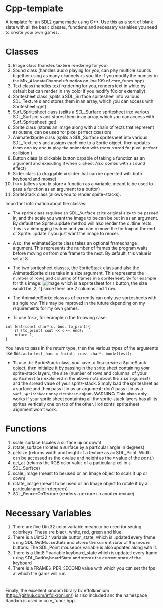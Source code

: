 # Cpp-template
A template for an SDL2 game made using C++. Use this as a sort of blank slate with all the basic classes, functions and necessary variables you need to create your own games.
# Classes
1) Image class (handles texture rendering for you)
2) Sound class (handles audio playing for you, can play multiple sounds together using as many channels as you like if you modify the number in the Mix_AllocateChannels function on line 199 of core_funcs.hpp)
3) Text class (handles text rendering for you, renders text in white by default but can render in any color if you modify fColor externally)
4) Spritesheet class (splits a SDL_Surface spritesheet into various SDL_Texture s and stores them in an array, which you can access with Spritesheet::get)
5) Surf_Spritesheet class (splits a SDL_Surface spritesheet into various SDL_Surface s and stores them in an array, which you can access with Surf_Spritesheet::get)
6) Sprite class (stores an image along with a chain of rects that represent its outline, can be used for pixel perfect collision)
7) AnimatedSprite class (splits a SDL_Surface spritesheet into various SDL_Texture s and assigns each one to a Sprite object, then updates them one by one to play the animation with rects stored for pixel perfect collision.)
8) Button class (a clickable button capable of taking a function as an argument and executing it when clicked. Also comes with a sound effect)
9) Slider class (a draggable ui slider that can be operated with both keyboard and mouse)
10) fn<> (allows you to store a function as a variable. meant to be used to pass a function as an argument to a button)
11) SpriteStack class (allows you to render sprite-stacks).
    
Important information about the classes: 

- The sprite class requires an SDL_Surface at its original size to be passed in, and the scale you want the image to be can be put in as an argument. By default the Sprite::update method will also render the outline rects. This is a debugging feature and you can remove the for loop at the end of Sprite::update if you just want the image to render. 

- Also, the AnimatedSprite class takes an optional framechange_ argument. This represents the number of frames the program waits before moving on from one frame to the next. By default, this value is set at 8.

- The two spritesheet classes, the SpriteStack class and also the AnimatedSprite class take in a size argument. This represents the number of rows and columns of frames in a spritesheet. So for example for this image:
![image](https://user-images.githubusercontent.com/99664810/235335349-07f310d3-5f31-4038-ba25-1bc1a0f9940d.png) which is a spritesheet for a button, the size would be [2, 1] since there are 2 columns and 1 row.

- The AnimatedSprite class as of currently can only use spritesheets with a single row. This may be improved in the future depending on my requirements for my own games.

- To use fn<>, for example in the following case:
```
int test(const char* c, bool to_print){
    if (to_print) cout << c << endl;
    return 1;
}
```
You have to pass in the return type, then the various types of the arguments like this: ```auto test_func = fn<int, const char*, bool>(test);```

- To use the SpriteStack class, you have to first create a SpriteStack object, then initialize it by passing in the sprite sheet containing your sprite-stack layers, the size (number of rows and columns) of your spritesheet (as explained in the above note about the size argument) and the spread value of your sprite-stack. Simply load the spritesheet as a surface and then pass it in as an argument; don't pass it in as a ```Surf_Spritesheet``` or ```Spritesheet``` object. WARNING: This class only works if your sprite sheet containing all the sprite-stack layers has all its sprites vertically one on top of the other. Horizontal spritesheet alignment won't work.

# Functions
1) scale_surface (scales a surface up or down)
2) rotate_surface (rotates a surface by a particular angle in degrees)
3) getsize (returns width and height of a texture as an SDL_Point. Width can be accessed as the x value and height as the y value of the point.)
4) get_at (returns the RGB color value of a particular pixel in a SDL_Surface)
5) scale_image (meant to be used on an Image object to scale it up or down)
6) rotate_image (meant to be used on an Image object to rotate it by a particular angle in degrees)
7) SDL_RenderOnTexture (renders a texture on another texture)

# Necessary Variables
1) There are five Uint32 color variable meant to be used for setting colorkeys. These are black, white, red, green and blue.
2) There is a Uint32 * variable button_state, which is updated every frame using SDL_GetMouseState and stores the current state of the mouse buttons. The SDL_Point mousepos variable is also updated along with it.
3) There is a Uint8 * variable keyboard_state which is updated every frame using SDL_GetKeyboardState and stores the current state of the keyboard
4) There is a FRAMES_PER_SECOND value with which you can set the fps at which the game will run.
# 
Finally, the excellent random library by effolkronium (https://github.com/effolkronium/) is also included and the namespace Random is used in core_funcs.hpp. 
